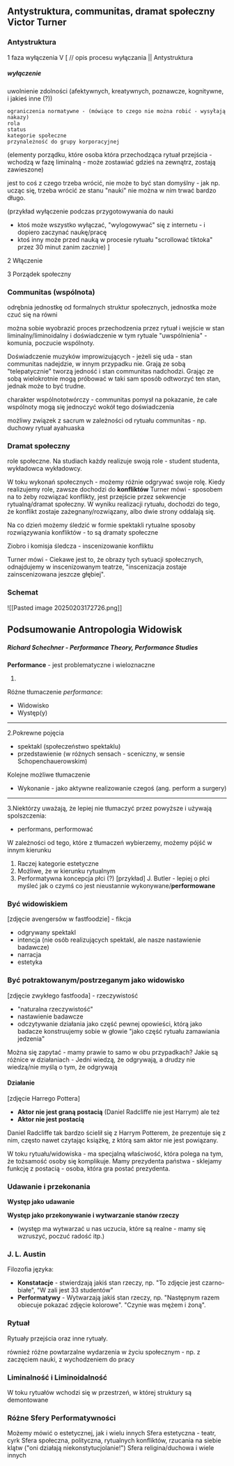 

## Antystruktura, communitas, dramat społeczny Victor Turner

### Antystruktura

1 faza wyłączenia
		V
[ // opis procesu wyłączania || Antystruktura
##### **wyłączenie**
uwolnienie zdolności (afektywnych, kreatywnych, poznawcze, kognitywne, i jakieś inne (?))

	ograniczenia normatywne - (mówiące to czego nie można robić - wysyłają nakazy)
	rola
	status
	kategorie społeczne
	przynależność do grupy korporacyjnej

(elementy porządku, które osoba która przechodząca rytuał przejścia - wchodzą w fazę liminalną - może zostawiać gdzieś na zewnątrz, zostają zawieszone)

jest to coś z czego trzeba wrócić, nie może to być stan domyślny - jak np. ucząc się, trzeba wrócić ze stanu "nauki" nie można w nim trwać bardzo długo.

(przykład wyłączenie podczas przygotowywania do nauki
- ktoś może wszystko wyłączać, "wylogowywać" się z internetu - i dopiero zaczynać naukę/pracę
- ktoś inny może przed nauką w procesie rytuału "scrollować tiktoka" przez 30 minut zanim zacznie)
]

2 Włączenie

3 Porządek społeczny




### Communitas (wspólnota)

odrębnia jednostkę od formalnych struktur społecznych, jednostka może czuć się na równi


można sobie wyobrazić proces przechodzenia przez rytuał i wejście w stan liminalny/liminoidalny
i doświadczenie w tym rytuale "uwspólnienia" - komunia, poczucie wspólnoty. 

Doświadczenie muzyków improwizujących - jeżeli się uda - stan communitas nadejdzie, w innym przypadku nie. Grają ze sobą "telepatycznie" tworzą jedność i stan communitas nadchodzi. Grając ze sobą wielokrotnie mogą próbować w taki sam sposób odtworzyć ten stan, jednak może to być trudne.

charakter wspólnototwórczy - communitas
pomysł na pokazanie, że całe wspólnoty mogą się jednoczyć wokół tego doświadczenia

możliwy związek z sacrum w zależności od rytuału communitas - np. duchowy rytuał ayahuaska


### Dramat społeczny

role społeczne. Na studiach każdy realizuje swoją role - student studenta, wykładowca wykładowcy. 

W toku wykonań społecznych - możemy różnie odgrywać swoje rolę. Kiedy realizujemy role, zawsze dochodzi do **konfliktów** Turner mówi - sposobem na to żeby rozwiązać konflikty, jest przejście przez sekwencje rytualną/dramat społeczny. W wyniku realizacji rytuału, dochodzi do tego, że konflikt zostaje zażegnany/rozwiązany, albo dwie strony oddalają się.

Na co dzień możemy śledzić w formie spektakli rytualne sposoby rozwiązywania konfliktów - to są dramaty społeczne

Ziobro i komisja śledcza - inscenizowanie konfliktu

Turner mówi - Ciekawe jest to, że obrazy tych sytuacji społecznych, odnajdujemy w inscenizowanym teatrze, "inscenizacja zostaje zainscenizowana jeszcze głębiej".





### Schemat 

![[Pasted image 20250203172726.png]]





## Podsumowanie Antropologia Widowisk


##### Richard Schechner - Performance Theory, Performance Studies

**Performance** - jest problematyczne i wieloznaczne

1.
Różne tłumaczenie *performance*:
- Widowisko
- Występ(y)
-------------
2.Pokrewne pojęcia
- spektakl (społeczeństwo spektaklu)
- przedstawienie (w różnych sensach - sceniczny, w sensie Schopenchauerowskim)


Kolejne możliwe tłumaczenie
- Wykonanie - jako aktywne realizowanie czegoś (ang. perform a surgery)

------------
3.Niektórzy uważają, że lepiej nie tłumaczyć przez powyższe i używają spolszczenia:
- performans, performować


W zależności od tego, które z tłumaczeń wybierzemy, możemy pójść w innym kierunku
1. Raczej kategorie estetyczne
2. Możliwe, że w kierunku rytualnym
3. Performatywna koncepcja płci (?) [przykład] J. Butler - lepiej o płci myśleć jak o czymś co jest nieustannie wykonywane/**performowane**


### Być widowiskiem
[zdjęcie avengersów w fastfoodzie] - fikcja

- odgrywany spektakl
- intencja (nie osób realizujących spektakl, ale nasze nastawienie badawcze)
- narracja
- estetyka
### Być potraktowanym/postrzeganym jako widowisko
[zdjęcie zwykłego fastfooda] - rzeczywistość

- "naturalna rzeczywistość"
- nastawienie badawcze
- odczytywanie działania jako część pewnej opowieści, którą jako badacze konstruujemy sobie w głowie "jako część rytuału zamawiania jedzenia"

Można się zapytać - mamy prawie to samo w obu przypadkach?
Jakie są różnice w działaniach - Jedni wiedzą, że odgrywają, a drudzy nie wiedzą/nie myślą o tym, że odgrywają


#### Działanie
[zdjęcie Harrego Pottera]
- **Aktor nie jest graną postacią** (Daniel Radcliffe nie jest Harrym)
ale też
- **Aktor nie jest postacią**

Daniel Radcliffe tak bardzo ścielił się z Harrym Potterem, że prezentuje się z nim, często nawet czytając książkę, z którą sam aktor nie jest powiązany.

W toku rytuału/widowiska - ma specjalną właściwość, która polega na tym, że tożsamość osoby się komplikuje. Mamy prezydenta państwa - sklejamy funkcję z postacią - osoba, która gra postać prezydenta.


### Udawanie i przekonania

**Występ jako udawanie**


**Występ jako przekonywanie i wytwarzanie stanów rzeczy**
- (występ ma wytwarzać u nas uczucia, które są realne - mamy się wzruszyć, poczuć radość itp.)



### J. L. Austin


Filozofia języka:
- **Konstatacje** - stwierdzają jakiś stan rzeczy, np. "To zdjęcie jest czarno-białe", "W zali jest 33 studentów"
- **Performatywy** - Wytwarzają jakiś stan rzeczy, np. "Następnym razem obiecuje pokazać zdjęcie kolorowe". "Czynie was mężem i żoną".


### Rytuał

Rytuały przejścia oraz inne rytuały.

również różne powtarzalne wydarzenia w życiu społecznym - np. z zaczęciem nauki, z wychodzeniem do pracy


### Liminalność i Liminoidalność

W toku rytuałów wchodzi się w przestrzeń, w której struktury są demontowane


###  Różne Sfery Performatywności

Możemy mówić o estetycznej, jak i wielu innych
Sfera estetyczna - teatr, cyrk
Sfera społeczna, polityczna, rytualnych konfliktów, rzucania na siebie klątw ("oni działają niekonstytucjolanie!")
Sfera religina/duchowa
i wiele innych